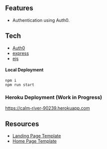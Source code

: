 ## Features 
- Authentication using Auth0.

## Tech
- [Auth0](https://auth0.com)
- [express](https://expressjs.com)
- [ejs](https://ejs.co)

#### Local Deployment
```
npm i
npm run start
```

### Heroku Deployment (Work in Progress)
https://calm-river-90239.herokuapp.com


## Resources
- [Landing Page Template](https://codepen.io/kkanyingi/pen/vLowwB)
- [Home Page Template](https://codepen.io/JacobLett/pen/vyegPV)